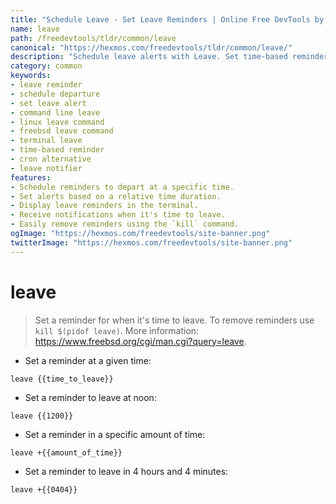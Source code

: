 ```yaml
---
title: "Schedule Leave - Set Leave Reminders | Online Free DevTools by Hexmos"
name: leave
path: /freedevtools/tldr/common/leave
canonical: "https://hexmos.com/freedevtools/tldr/common/leave/"
description: "Schedule leave alerts with Leave. Set time-based reminders to depart on time, preventing overstays. Free online tool, no registration required."
category: common
keywords:
- leave reminder
- schedule departure
- set leave alert
- command line leave
- linux leave command
- freebsd leave command
- terminal leave
- time-based reminder
- cron alternative
- leave notifier
features:
- Schedule reminders to depart at a specific time.
- Set alerts based on a relative time duration.
- Display leave reminders in the terminal.
- Receive notifications when it's time to leave.
- Easily remove reminders using the `kill` command.
ogImage: "https://hexmos.com/freedevtools/site-banner.png"
twitterImage: "https://hexmos.com/freedevtools/site-banner.png"
---
```


# leave

> Set a reminder for when it's time to leave.
> To remove reminders use `kill $(pidof leave)`.
> More information: <https://www.freebsd.org/cgi/man.cgi?query=leave>.

- Set a reminder at a given time:

`leave {{time_to_leave}}`

- Set a reminder to leave at noon:

`leave {{1200}}`

- Set a reminder in a specific amount of time:

`leave +{{amount_of_time}}`

- Set a reminder to leave in 4 hours and 4 minutes:

`leave +{{0404}}`
